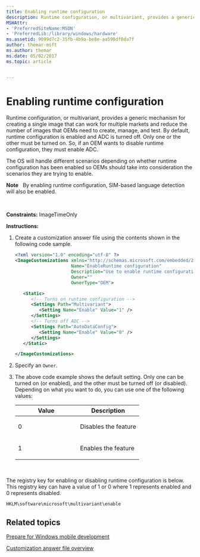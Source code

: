 ```yaml
---
title: Enabling runtime configuration
description: Runtime configuration, or multivariant, provides a generic mechanism for creating a single image that can work for multiple markets and reduce the number of images that OEMs need to create, manage, and test.
MSHAttr:
- 'PreferredSiteName:MSDN'
- 'PreferredLib:/library/windows/hardware'
ms.assetid: 9099d7c2-35fb-4b9a-be8e-aa598df0da7f
author: themar-msft
ms.author: themar
ms.date: 05/02/2017
ms.topic: article


---
```


# Enabling runtime configuration


Runtime configuration, or multivariant, provides a generic mechanism for creating a single image that can work for multiple markets and reduce the number of images that OEMs need to create, manage, and test. By default, runtime configuration is enabled and ADC is turned off. Only one or the other must be turned on. So, if an OEM wants to disable runtime configuration, they must enable ADC.

The OS will handle different scenarios depending on whether runtime configuration has been enabled so OEMs should take into consideration the scenarios they are trying to enable.

**Note**  
By enabling runtime configuration, SIM-based language detection will also be enabled.

 

<a href="" id="constraints---imagetimeonly"></a>**Constraints:** ImageTimeOnly  

<a href="" id="instructions-"></a>**Instructions:**  
1.  Create a customization answer file using the contents shown in the following code sample.

    ```XML
    <?xml version="1.0" encoding="utf-8" ?>  
    <ImageCustomizations xmlns="http://schemas.microsoft.com/embedded/2004/10/ImageUpdate"  
                         Name="EnableRuntime configuration"  
                         Description="Use to enable runtime configuration."
                         Owner=""  
                         OwnerType="OEM"> 

       <Static>
          <!-- Turns on runtime configuration -->
          <Settings Path="Multivariant">  
             <Setting Name="Enable" Value="1" /> 
          </Settings>  
          <!-- Turns off ADC -->
          <Settings Path="AutoDataConfig">  
             <Setting Name="Enable" Value="0" /> 
          </Settings>  
       </Static>

    </ImageCustomizations>
    ```

2.  Specify an `Owner`.

3.  The above code example shows the default setting. Only one can be turned on (or enabled), and the other must be turned off (or disabled). Depending on what you want to do, you can use one of the following values:

    <table>
    <colgroup>
    <col width="50%" />
    <col width="50%" />
    </colgroup>
    <thead>
    <tr class="header">
    <th>Value</th>
    <th>Description</th>
    </tr>
    </thead>
    <tbody>
    <tr class="odd">
    <td><p>0</p></td>
    <td><p>Disables the feature</p></td>
    </tr>
    <tr class="even">
    <td><p>1</p></td>
    <td><p>Enables the feature</p></td>
    </tr>
    </tbody>
    </table>

     

The registry key for enabling or disabling runtime configuration is below. This registry key can have a value of 1 or 0 where 1 represents enabled and 0 represents disabled.

```
HKLM\software\microsoft\multivariant\enable
```

## Related topics

[Prepare for Windows mobile development](https://docs.microsoft.com/en-us/windows-hardware/manufacture/mobile/preparing-for-windows-mobile-development)

[Customization answer file overview](https://docs.microsoft.com/en-us/windows-hardware/customize/mobile/mcsf/customization-answer-file)
